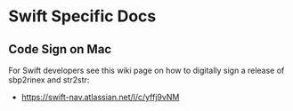 # Swift Specific Docs

## Code Sign on Mac

For Swift developers see this wiki page on how to digitally sign a release of sbp2rinex and str2str:
  - https://swift-nav.atlassian.net/l/c/yffj9vNM
